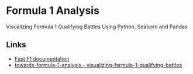 # Formula 1 Analysis

Visualizing Formula 1 Qualifying Battles Using Python, Seaborn and Pandas

## Links

- [Fast F1 documentation](https://theoehrly.github.io/Fast-F1/)
- [towards-formula-1-analysis - visualizing-formula-1-qualifying-battles](https://medium.com/towards-formula-1-analysis/visualizing-formula-1-qualifying-battles-using-python-seaborn-and-pandas-7e5fa5cc3db4)
